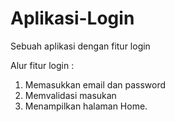 # Aplikasi-Login
Sebuah aplikasi dengan fitur login

Alur fitur login :
1. Memasukkan email dan password
2. Memvalidasi masukan
3. Menampilkan halaman Home.

